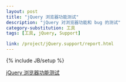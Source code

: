 ```yaml
---
layout: post
title: "jQuery 浏览器功能测试"
description: "jQuery 对浏览器功能和 bug 的测试"
category-substitution: 工具
tags: [工具, jQuery, Support]

link: /project/jQuery.support/report.html
---
```

{% include JB/setup %}

[jQuery 浏览器功能测试](/project/jQuery.support/report.html)